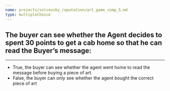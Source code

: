 ```yaml
---
name: projects/volvovsky_reputation/art_game_comp_5.md
type: multipleChoice
---
```


## The buyer can see whether the Agent decides to spent 30 points to get a cab home so that he can read the Buyer’s message:

---

- True, the buyer can see whether the agent went home to read the message before buying a piece of art.
- False, the buyer can only see whether the agent bought the correct piece of art

